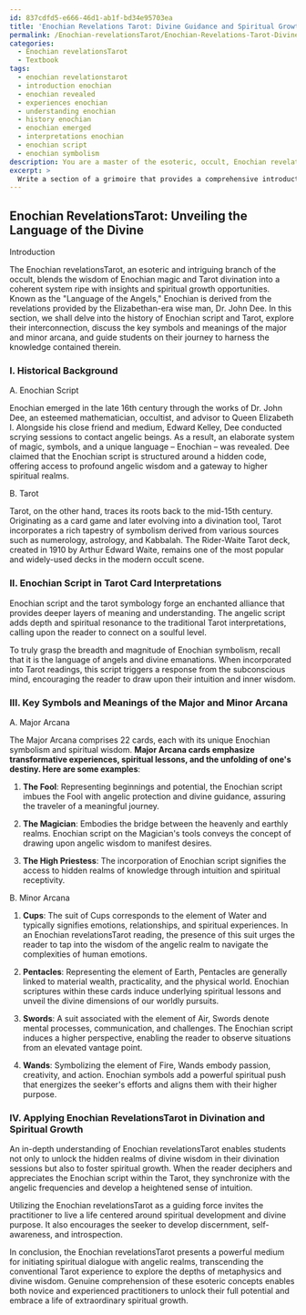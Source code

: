 ```yaml
---
id: 837cdfd5-e666-46d1-ab1f-bd34e95703ea
title: 'Enochian Revelations Tarot: Divine Guidance and Spiritual Growth'
permalink: /Enochian-revelationsTarot/Enochian-Revelations-Tarot-Divine-Guidance-and-Spiritual-Growth/
categories:
  - Enochian revelationsTarot
  - Textbook
tags:
  - enochian revelationstarot
  - introduction enochian
  - enochian revealed
  - experiences enochian
  - understanding enochian
  - history enochian
  - enochian emerged
  - interpretations enochian
  - enochian script
  - enochian symbolism
description: You are a master of the esoteric, occult, Enochian revelationsTarot and education, you have written many textbooks on the subject in ways that provide students with rich and deep understanding of the subject. You are being asked to write textbook-like sections on a topic and you do it with full context, explainability, and reliability in accuracy to the true facts of the topic at hand, in a textbook style that a student would easily be able to learn from, in a rich, engaging, and contextual way. Always include relevant context (such as formulas and history), related concepts, and in a way that someone can gain deep insights from.
excerpt: > 
  Write a section of a grimoire that provides a comprehensive introduction to the domain of Enochian revelationsTarot. Include its historical background, the significance of Enochian script in tarot card interpretations, key symbols and meanings of the major and minor arcana, and how students can apply this knowledge in divination and spiritual growth. Please ensure that the text is informationally dense and suitable for occult enthusiasts seeking in-depth understanding of Enochian revelationsTarot.
---
```


## Enochian RevelationsTarot: Unveiling the Language of the Divine

Introduction

The Enochian revelationsTarot, an esoteric and intriguing branch of the occult, blends the wisdom of Enochian magic and Tarot divination into a coherent system ripe with insights and spiritual growth opportunities. Known as the "Language of the Angels," Enochian is derived from the revelations provided by the Elizabethan-era wise man, Dr. John Dee. In this section, we shall delve into the history of Enochian script and Tarot, explore their interconnection, discuss the key symbols and meanings of the major and minor arcana, and guide students on their journey to harness the knowledge contained therein.

### I. Historical Background

A. Enochian Script

Enochian emerged in the late 16th century through the works of Dr. John Dee, an esteemed mathematician, occultist, and advisor to Queen Elizabeth I. Alongside his close friend and medium, Edward Kelley, Dee conducted scrying sessions to contact angelic beings. As a result, an elaborate system of magic, symbols, and a unique language – Enochian – was revealed. Dee claimed that the Enochian script is structured around a hidden code, offering access to profound angelic wisdom and a gateway to higher spiritual realms.

B. Tarot

Tarot, on the other hand, traces its roots back to the mid-15th century. Originating as a card game and later evolving into a divination tool, Tarot incorporates a rich tapestry of symbolism derived from various sources such as numerology, astrology, and Kabbalah. The Rider-Waite Tarot deck, created in 1910 by Arthur Edward Waite, remains one of the most popular and widely-used decks in the modern occult scene.

### II. Enochian Script in Tarot Card Interpretations

Enochian script and the tarot symbology forge an enchanted alliance that provides deeper layers of meaning and understanding. The angelic script adds depth and spiritual resonance to the traditional Tarot interpretations, calling upon the reader to connect on a soulful level.

To truly grasp the breadth and magnitude of Enochian symbolism, recall that it is the language of angels and divine emanations. When incorporated into Tarot readings, this script triggers a response from the subconscious mind, encouraging the reader to draw upon their intuition and inner wisdom. 

### III. Key Symbols and Meanings of the Major and Minor Arcana

A. Major Arcana

The Major Arcana comprises 22 cards, each with its unique Enochian symbolism and spiritual wisdom. **Major Arcana cards emphasize transformative experiences, spiritual lessons, and the unfolding of one's destiny. Here are some examples**:

1. **The Fool**: Representing beginnings and potential, the Enochian script imbues the Fool with angelic protection and divine guidance, assuring the traveler of a meaningful journey.

2. **The Magician**: Embodies the bridge between the heavenly and earthly realms. Enochian script on the Magician's tools conveys the concept of drawing upon angelic wisdom to manifest desires.

3. **The High Priestess**: The incorporation of Enochian script signifies the access to hidden realms of knowledge through intuition and spiritual receptivity.

B. Minor Arcana

1. **Cups**: The suit of Cups corresponds to the element of Water and typically signifies emotions, relationships, and spiritual experiences. In an Enochian revelationsTarot reading, the presence of this suit urges the reader to tap into the wisdom of the angelic realm to navigate the complexities of human emotions.

2. **Pentacles**: Representing the element of Earth, Pentacles are generally linked to material wealth, practicality, and the physical world. Enochian scriptures within these cards induce underlying spiritual lessons and unveil the divine dimensions of our worldly pursuits.

3. **Swords**: A suit associated with the element of Air, Swords denote mental processes, communication, and challenges. The Enochian script induces a higher perspective, enabling the reader to observe situations from an elevated vantage point.

4. **Wands**: Symbolizing the element of Fire, Wands embody passion, creativity, and action. Enochian symbols add a powerful spiritual push that energizes the seeker's efforts and aligns them with their higher purpose.

### IV. Applying Enochian RevelationsTarot in Divination and Spiritual Growth

An in-depth understanding of Enochian revelationsTarot enables students not only to unlock the hidden realms of divine wisdom in their divination sessions but also to foster spiritual growth. When the reader deciphers and appreciates the Enochian script within the Tarot, they synchronize with the angelic frequencies and develop a heightened sense of intuition.

Utilizing the Enochian revelationsTarot as a guiding force invites the practitioner to live a life centered around spiritual development and divine purpose. It also encourages the seeker to develop discernment, self-awareness, and introspection.

In conclusion, the Enochian revelationsTarot presents a powerful medium for initiating spiritual dialogue with angelic realms, transcending the conventional Tarot experience to explore the depths of metaphysics and divine wisdom. Genuine comprehension of these esoteric concepts enables both novice and experienced practitioners to unlock their full potential and embrace a life of extraordinary spiritual growth.
